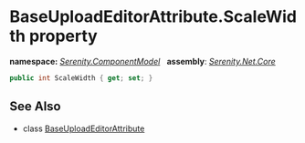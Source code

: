 # BaseUploadEditorAttribute.ScaleWidth property
**namespace:** *[Serenity.ComponentModel](../../README.md#serenity.componentmodel-namespace)*   **assembly**: *[Serenity.Net.Core](../../README.md)*

```csharp
public int ScaleWidth { get; set; }
```

## See Also

* class [BaseUploadEditorAttribute](../BaseUploadEditorAttribute.md)